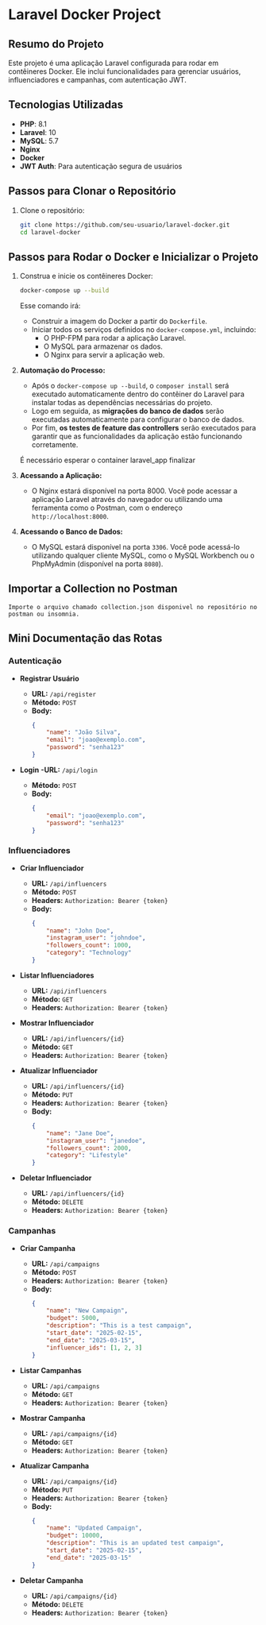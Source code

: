 # Laravel Docker Project

## Resumo do Projeto

Este projeto é uma aplicação Laravel configurada para rodar em contêineres Docker. Ele inclui funcionalidades para gerenciar usuários, influenciadores e campanhas, com autenticação JWT.

## Tecnologias Utilizadas

- **PHP**: 8.1
- **Laravel**: 10
- **MySQL**: 5.7
- **Nginx**
- **Docker**
- **JWT Auth**: Para autenticação segura de usuários

## Passos para Clonar o Repositório

1. Clone o repositório:
    ```sh
    git clone https://github.com/seu-usuario/laravel-docker.git
    cd laravel-docker
    ```

## Passos para Rodar o Docker e Inicializar o Projeto

1. Construa e inicie os contêineres Docker:
    ```sh
    docker-compose up --build
    ```

    Esse comando irá:
    - Construir a imagem do Docker a partir do `Dockerfile`.
    - Iniciar todos os serviços definidos no `docker-compose.yml`, incluindo:
      - O PHP-FPM para rodar a aplicação Laravel.
      - O MySQL para armazenar os dados.
      - O Nginx para servir a aplicação web.

2. **Automação do Processo:**
    - Após o `docker-compose up --build`, o `composer install` será executado automaticamente dentro do contêiner do Laravel para instalar todas as dependências necessárias do projeto.
    - Logo em seguida, as **migrações do banco de dados** serão executadas automaticamente para configurar o banco de dados.
    - Por fim, **os testes de feature das controllers** serão executados para garantir que as funcionalidades da aplicação estão funcionando corretamente.

    É necessário esperar o container laravel_app finalizar

3. **Acessando a Aplicação:**
    - O Nginx estará disponível na porta 8000. Você pode acessar a aplicação Laravel através do navegador ou utilizando uma ferramenta como o Postman, com o endereço `http://localhost:8000`.

4. **Acessando o Banco de Dados:**
    - O MySQL estará disponível na porta `3306`. Você pode acessá-lo utilizando qualquer cliente MySQL, como o MySQL Workbench ou o PhpMyAdmin (disponível na porta `8080`).



## Importar a Collection no Postman

    Importe o arquivo chamado collection.json disponivel no repositório no postman ou insomnia.


## Mini Documentação das Rotas

### Autenticação

- **Registrar Usuário**
    - **URL:** `/api/register`
    - **Método:** `POST`
    - **Body:**
        ```json
        {
            "name": "João Silva",
            "email": "joao@exemplo.com",
            "password": "senha123"
        }
        ```

- **Login**
     **-URL:** `/api/login`
    - **Método:** `POST`
    - **Body:**
        ```json
        {
            "email": "joao@exemplo.com",
            "password": "senha123"
        }
        ```

### Influenciadores

- **Criar Influenciador**
    - **URL:** `/api/influencers`
    - **Método:** `POST`
    - **Headers:** `Authorization: Bearer {token}`
    - **Body:**
        ```json
        {
            "name": "John Doe",
            "instagram_user": "johndoe",
            "followers_count": 1000,
            "category": "Technology"
        }
        ```

- **Listar Influenciadores**
    - **URL:** `/api/influencers`
    - **Método:** `GET`
    - **Headers:** `Authorization: Bearer {token}`

- **Mostrar Influenciador**
    - **URL:** `/api/influencers/{id}`
    - **Método:** `GET`
    - **Headers:** `Authorization: Bearer {token}`

- **Atualizar Influenciador**
    - **URL:** `/api/influencers/{id}`
    - **Método:** `PUT`
    - **Headers:** `Authorization: Bearer {token}`
    - **Body:**
        ```json
        {
            "name": "Jane Doe",
            "instagram_user": "janedoe",
            "followers_count": 2000,
            "category": "Lifestyle"
        }
        ```

- **Deletar Influenciador**
    - **URL:** `/api/influencers/{id}`
    - **Método:** `DELETE`
    - **Headers:** `Authorization: Bearer {token}`

### Campanhas

- **Criar Campanha**
    - **URL:** `/api/campaigns`
    - **Método:** `POST`
    - **Headers:** `Authorization: Bearer {token}`
    - **Body:**
        ```json
        {
            "name": "New Campaign",
            "budget": 5000,
            "description": "This is a test campaign",
            "start_date": "2025-02-15",
            "end_date": "2025-03-15",
            "influencer_ids": [1, 2, 3]
        }
        ```

- **Listar Campanhas**
    - **URL:** `/api/campaigns`
    - **Método:** `GET`
    - **Headers:** `Authorization: Bearer {token}`

- **Mostrar Campanha**
    - **URL:** `/api/campaigns/{id}`
    - **Método:** `GET`
    - **Headers:** `Authorization: Bearer {token}`

- **Atualizar Campanha**
    - **URL:** `/api/campaigns/{id}`
    - **Método:** `PUT`
    - **Headers:** `Authorization: Bearer {token}`
    - **Body:**
        ```json
        {
            "name": "Updated Campaign",
            "budget": 10000,
            "description": "This is an updated test campaign",
            "start_date": "2025-02-15",
            "end_date": "2025-03-15"
        }
        ```

- **Deletar Campanha**
    - **URL:** `/api/campaigns/{id}`
    - **Método:** `DELETE`
    - **Headers:** `Authorization: Bearer {token}`
